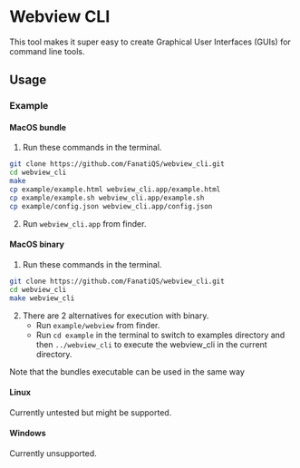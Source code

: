 # Webview CLI

This tool makes it super easy to create Graphical User Interfaces (GUIs) for command line tools.

## Usage

### Example

#### MacOS bundle

1. Run these commands in the terminal.
```sh
git clone https://github.com/FanatiQS/webview_cli.git
cd webview_cli
make
cp example/example.html webview_cli.app/example.html
cp example/example.sh webview_cli.app/example.sh
cp example/config.json webview_cli.app/config.json
```
2. Run `webview_cli.app` from finder.

#### MacOS binary

1. Run these commands in the terminal.
```sh
git clone https://github.com/FanatiQS/webview_cli.git
cd webview_cli
make webview_cli
```
2. There are 2 alternatives for execution with binary.
	* Run `example/webview` from finder.
	* Run `cd example` in the terminal to switch to examples directory and then `../webview_cli` to execute the webview_cli in the current directory.

Note that the bundles executable can be used in the same way

#### Linux

Currently untested but might be supported.

#### Windows

Currently unsupported.
